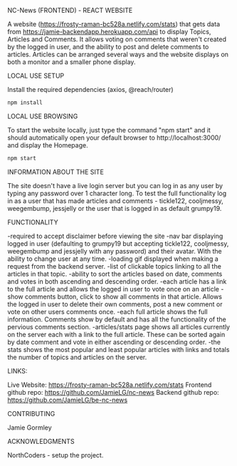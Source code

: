 NC-News (FRONTEND) - REACT WEBSITE

A website (https://frosty-raman-bc528a.netlify.com/stats) that gets data from https://jamie-backendapp.herokuapp.com/api to display Topics, Articles and Comments. It allows voting on comments that weren't created by the logged in user, and the ability to post and delete comments to articles. Articles can be arranged several ways and the website displays on both a monitor and a smaller phone display.

LOCAL USE SETUP

Install the required dependencies (axios, @reach/router)

```bash
npm install
```

LOCAL USE BROWSING

To start the website locally, just type the command "npm start" and it should automatically open your default browser to http://localhost:3000/ and display the Homepage.

```bash
npm start
```

INFORMATION ABOUT THE SITE

The site doesn't have a live login server but you can log in as any user by typing any password over 1 character long.
To test the full functionality log in as a user that has made articles and comments - tickle122, cooljmessy, weegembump, jessjelly or the user that is logged in as default grumpy19.

FUNCTIONALITY

-required to accept disclaimer before viewing the site
-nav bar displaying logged in user (defaulting to grumpy19 but accepting tickle122, cooljmessy, weegembump and jessjelly with any password) and their avatar. With the ability to change user at any time.
-loading gif displayed when making a request from the backend server.
-list of clickable topics linking to all the articles in that topic.
-ability to sort the articles based on date, comments and votes in both ascending and descending order.
-each article has a link to the full article and allows the logged in user to vote once on an article
-show comments button, click to show all comments in that article. Allows the logged in user to delete their own comments, post a new comment or vote on other users comments once.
-each full article shows the full information. Comments show by default and has all the functionality of the pervious comments section.
-articles/stats page shows all articles currently on the server each with a link to the full article. These can be sorted again by date comment and vote in either ascending or descending order.
-the stats shows the most popular and least popular articles with links and totals the number of topics and articles on the server.

LINKS:

Live Website: https://frosty-raman-bc528a.netlify.com/stats
Frontend github repo: https://github.com/JamieLG/nc-news
Backend github repo: https://github.com/JamieLG/be-nc-news

CONTRIBUTING

Jamie Gormley

ACKNOWLEDGMENTS

NorthCoders - setup the project.
